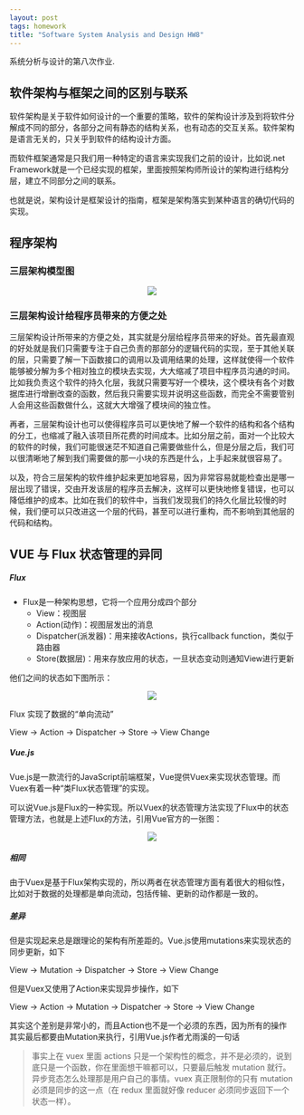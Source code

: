 ```yaml
---
layout: post
tags: homework
title: "Software System Analysis and Design HW8"
---
```

系统分析与设计的第八次作业.

## 软件架构与框架之间的区别与联系
软件架构是关于软件如何设计的一个重要的策略，软件的架构设计涉及到将软件分解成不同的部分，各部分之间有静态的结构关系，也有动态的交互关系。软件架构是语言无关的，只关乎到软件的结构设计方面。

而软件框架通常是只我们用一种特定的语言来实现我们之前的设计，比如说.net Framework就是一个已经实现的框架，里面按照架构师所设计的架构进行结构分层，建立不同部分之间的联系。

也就是说，架构设计是框架设计的指南，框架是架构落实到某种语言的确切代码的实现。

## 程序架构

### 三层架构模型图
<center>
	<img src="https://github.com/Heimzeng/Heimzeng.github.io/blob/master/assets/img/post/ssaad_hw8/layers.png?raw=true">
</center>

### 三层架构设计给程序员带来的方便之处
三层架构设计所带来的方便之处，其实就是分层给程序员带来的好处。首先最直观的好处就是我们只需要专注于自己负责的那部分的逻辑代码的实现，至于其他关联的层，只需要了解一下函数接口的调用以及调用结果的处理，这样就使得一个软件能够被分解为多个相对独立的模块去实现，大大缩减了项目中程序员沟通的时间。比如我负责这个软件的持久化层，我就只需要写好一个模块，这个模块有各个对数据库进行增删改查的函数，然后我只需要实现并说明这些函数，而完全不需要管别人会用这些函数做什么，这就大大增强了模块间的独立性。

再者，三层架构设计也可以使得程序员可以更快地了解一个软件的结构和各个结构的分工，也缩减了融入该项目所花费的时间成本。比如分层之前，面对一个比较大的软件的时候，我们可能很迷茫不知道自己需要做些什么，但是分层之后，我们可以很清晰地了解到我们需要做的那一小块的东西是什么，上手起来就很容易了。

以及，符合三层架构的软件维护起来更加地容易，因为非常容易就能检查出是哪一层出现了错误，交由开发该层的程序员去解决，这样可以更快地修复错误，也可以降低维护的成本。比如在我们的软件中，当我们发现我们的持久化层比较慢的时候，我们便可以只改进这一个层的代码，甚至可以进行重构，而不影响到其他层的代码和结构。

## VUE 与 Flux 状态管理的异同
##### Flux
- Flux是一种架构思想，它将一个应用分成四个部分
	- View：视图层
	- Action(动作)：视图层发出的消息
	- Dispatcher(派发器)：用来接收Actions，执行callback function，类似于路由器
	- Store(数据层)：用来存放应用的状态，一旦状态变动则通知View进行更新

他们之间的状态如下图所示：
<center>
	<img src="https://github.com/Heimzeng/Heimzeng.github.io/blob/master/assets/img/post/ssaad_hw8/fluxstatemanagement.png?raw=true">
</center>

Flux 实现了数据的“单向流动”

View -> Action -> Dispatcher -> Store -> View Change

##### Vue.js
Vue.js是一款流行的JavaScript前端框架，Vue提供Vuex来实现状态管理。而Vuex有着一种“类Flux状态管理”的实现。

可以说Vue.js是Flux的一种实现。所以Vuex的状态管理方法实现了Flux中的状态管理方法，也就是上述Flux的方法，引用Vue官方的一张图：
<center>
	<img src="https://github.com/Heimzeng/Heimzeng.github.io/blob/master/assets/img/post/ssaad_hw8/vuestatemanagement.png?raw=true">
</center>

##### 相同
由于Vuex是基于Flux架构实现的，所以两者在状态管理方面有着很大的相似性，比如对于数据的处理都是单向流动，包括传输、更新的动作都是一致的。

##### 差异
但是实现起来总是跟理论的架构有所差距的。Vue.js使用mutations来实现状态的同步更新，如下

View -> Mutation -> Dispatcher -> Store -> View Change

但是Vuex又使用了Action来实现异步操作，如下

View -> Action -> Mutation -> Dispatcher -> Store -> View Change

其实这个差别是非常小的，而且Action也不是一个必须的东西，因为所有的操作其实最后都要由Mutation来执行，引用Vue.js作者尤雨溪的一句话

>事实上在 vuex 里面 actions 只是一个架构性的概念，并不是必须的，说到底只是一个函数，你在里面想干嘛都可以，只要最后触发 mutation 就行。异步竞态怎么处理那是用户自己的事情。vuex 真正限制你的只有 mutation 必须是同步的这一点（在 redux 里面就好像 reducer 必须同步返回下一个状态一样）。